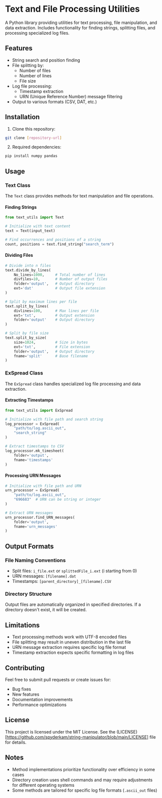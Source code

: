# Text and File Processing Utilities

A Python library providing utilities for text processing, file manipulation, and data extraction. Includes functionality for finding strings, splitting files, and processing specialized log files.

## Features

- String search and position finding
- File splitting by:
  - Number of files
  - Number of lines
  - File size
- Log file processing:
  - Timestamp extraction
  - URN (Unique Reference Number) message filtering
- Output to various formats (CSV, DAT, etc.)

## Installation

1. Clone this repository:
```bash
git clone [repository-url]
```

2. Required dependencies:
```bash
pip install numpy pandas
```

## Usage

### Text Class

The `Text` class provides methods for text manipulation and file operations.

#### Finding Strings
```python
from text_utils import Text

# Initialize with text content
text = Text(input_text)

# Find occurrences and positions of a string
count, positions = text.find_string("search_term")
```

#### Dividing Files
```python
# Divide into n files
text.divide_by_lines(
    No_lines=1000,     # Total number of lines
    divfiles=10,       # Number of output files
    folder='output',   # Output directory
    ext='dat'          # Output file extension
)

# Split by maximum lines per file
text.split_by_lines(
    divlines=100,      # Max lines per file
    ext='txt',         # Output extension
    folder='output'    # Output directory
)

# Split by file size
text.split_by_size(
    size=1024,         # Size in bytes
    ext='txt',         # File extension
    folder='output',   # Output directory
    fname='split'      # Base filename
)
```

### ExSpread Class

The `ExSpread` class handles specialized log file processing and data extraction.

#### Extracting Timestamps
```python
from text_utils import ExSpread

# Initialize with file path and search string
log_processor = ExSpread(
    "path/to/log.ascii_out",
    "search_string"
)

# Extract timestamps to CSV
log_processor.mk_timesheet(
    folder='output',
    fname='timestamps'
)
```

#### Processing URN Messages
```python
# Initialize with file path and URN
urn_processor = ExSpread(
    "path/to/log.ascii_out",
    "696683"  # URN can be string or integer
)

# Extract URN messages
urn_processor.find_URN_messages(
    folder='output',
    fname='urn_messages'
)
```

## Output Formats

### File Naming Conventions
- Split files: `i_file.ext` or `splittedFile_i.ext` (i starting from 0)
- URN messages: `[filename].dat`
- Timestamps: `[parent_directory]_[filename].CSV`

### Directory Structure
Output files are automatically organized in specified directories. If a directory doesn't exist, it will be created.

## Limitations

- Text processing methods work with UTF-8 encoded files
- File splitting may result in uneven distribution in the last file
- URN message extraction requires specific log file format
- Timestamp extraction expects specific formatting in log files

## Contributing

Feel free to submit pull requests or create issues for:
- Bug fixes
- New features
- Documentation improvements
- Performance optimizations

## License

This project is licensed under the MIT License. See the (LICENSE)[https://github.com/spyderkam/string-manipulator/blob/main/LICENSE] file for details.


## Notes

- Method implementations prioritize functionality over efficiency in some cases
- Directory creation uses shell commands and may require adjustments for different operating systems
- Some methods are tailored for specific log file formats (`.ascii_out` files)
